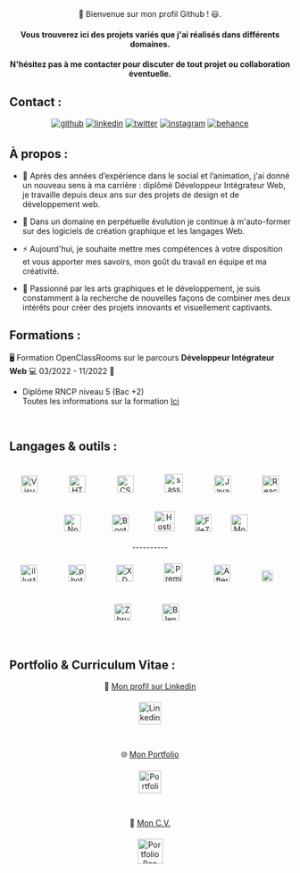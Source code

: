 <!--
**BenBxn/BenBxn** is a ✨ _special_ ✨ repository because its `README.md` (this file) appears on your GitHub profile.

Here are some ideas to get you started:

- 🔭 I’m currently working on ...
- 🌱 I’m currently learning ...
- 👯 I’m looking to collaborate on ...
- 🤔 I’m looking for help with ...
- 💬 Ask me about ...
- 📫 How to reach me: ...
- 😄 Pronouns: ...
- ⚡ Fun fact: ...
-->
<div align="center"> 📃 Bienvenue sur mon profil Github ! 😃.
 
#### Vous trouverez ici des projets variés que j'ai réalisés dans différents domaines.
#### N'hésitez pas à me contacter pour discuter de tout projet ou collaboration éventuelle. </div>

##
## Contact : 
<div align="center">
<a href="https://github.com/BenBxn" target="_blank"><img src=https://img.shields.io/badge/github-%2324292e.svg?&style=for-the-badge&logo=github&logoColor=white alt=github style="margin-bottom: 5px;" /></a>
<a href="https://www.linkedin.com/in/dessort/" target="_blank"><img src=https://img.shields.io/badge/linkedin-%231E77B5.svg?&style=for-the-badge&logo=linkedin&logoColor=white alt=linkedin style="margin-bottom: 5px;" /></a>
<a href="https://twitter.com/BxN_HALT" target="_blank"><img src=https://img.shields.io/badge/twitter-%2300acee.svg?&style=for-the-badge&logo=twitter&logoColor=white alt=twitter style="margin-bottom: 5px;" /></a>
<a href="https://www.instagram.com/bxn_halt/" target="_blank"><img src=https://img.shields.io/badge/instagram-%23000000.svg?&style=for-the-badge&logo=instagram&logoColor=red alt=instagram style="margin-bottom: 5px;" /></a>
<a href="https://www.behance.net/dessortben" target="_blank"><img src=https://img.shields.io/badge/behance-%23191919.svg?&style=for-the-badge&logo=behance&logoColor=white alt=behance style="margin-bottom: 5px;" /></a>  
</div>  

##
## À propos : 
- 🔭 Après des années d’expérience dans le social et l’animation, j'ai donné un nouveau sens à ma carrière : diplômé Développeur Intégrateur Web, je travaille depuis deux ans sur des projets de design et de développement web.

- 🌱 Dans un domaine en perpétuelle évolution je continue à m'auto-former sur des logiciels de création graphique et les langages Web.

- ⚡ Aujourd'hui, je souhaite mettre mes compétences à votre disposition et vous apporter mes savoirs, mon goût du travail en équipe et ma créativité.

- 🚀 Passionné par les arts graphiques et le développement, je suis constamment à la recherche de nouvelles façons de combiner mes deux intérêts pour créer des projets innovants et visuellement captivants. 
<!-- <strong>je recherche une entreprise qui m'accueillera dans le cadre d'une alternance "création numérique", d'une durée de 12 mois avec le rythme 4 jours/semaine en entreprise.</strong> -->



##
## Formations :

🖥️ Formation OpenClassRooms sur le parcours **Développeur Intégrateur Web** 💻 03/2022 - 11/2022 📆
 - Diplôme RNCP niveau 5 (Bac +2)   
Toutes les informations sur la formation [Ici](https://openclassrooms.com/fr/paths/556-developpeur-web)

<br/>

<!-- 🎨 Bachelor 3 parcours **Création Numérique** 💻 07/2023 - 06/2024 📆
 - Diplôme RNCP niveau 6 (Bac +3)   
**Je recherche une entreprise dans le cadre d'une alternance "création numérique", d'une durée de 12 mois avec le rythme 4 jours/semaine.
Date d'entrée : septembre 2023, il est possible de commencer dans l'entreprise à partir du mois de Juillet.**
-->

##
## Langages & outils :

<div align="center">
 
<img style="margin:20px" alt="Visual Studio Code" width="30px" src="https://cdn.jsdelivr.net/gh/devicons/devicon/icons/vscode/vscode-original.svg" />    
 &nbsp;&nbsp;
<img style="margin:20px" alt="HTML5" width="30px" src="https://cdn.jsdelivr.net/gh/devicons/devicon/icons/html5/html5-original.svg" />  
 &nbsp;&nbsp;
<img style="margin:20px" alt="CSS3" width="30px" src="https://cdn.jsdelivr.net/gh/devicons/devicon/icons/css3/css3-original.svg" />  
 &nbsp;&nbsp;
<img style="margin:20px" alt="sass" width="33px" src="https://cdn.jsdelivr.net/gh/devicons/devicon/icons/sass/sass-original.svg" />
 &nbsp;&nbsp;
<img style="margin:20px" alt="JavaScript" width="30px" src="https://cdn.jsdelivr.net/gh/devicons/devicon/icons/javascript/javascript-original.svg" />
 &nbsp;&nbsp;
<img style="margin:20px" alt="React" width="30px" src="https://cdn.jsdelivr.net/gh/devicons/devicon/icons/react/react-original.svg"/>
 &nbsp;&nbsp;
<img style="margin:20px" alt="Node.js" width="30px" src="https://cdn.jsdelivr.net/gh/devicons/devicon/icons/nodejs/nodejs-original.svg"/>
 &nbsp;&nbsp;
<img style="margin:20px" alt="Bootstrap" width="30px" src="https://upload.wikimedia.org/wikipedia/commons/thumb/archive/b/b2/20210507000023%21Bootstrap_logo.svg/120px-Bootstrap_logo.svg.png" />
 &nbsp;&nbsp;
<img style="margin:10px" alt="Hostinger" width="36px" src="https://upload.wikimedia.org/wikipedia/commons/e/e5/Hostinger_Logotype.png" />
 &nbsp;&nbsp;
<img style="margin:10px" alt="FileZilla" width="30px" src="https://upload.wikimedia.org/wikipedia/commons/thumb/0/01/FileZilla_logo.svg/langfr-440px-FileZilla_logo.svg.png" />
 &nbsp;&nbsp;
<img style="margin:10px" alt="MongoDB" width="30px" src="https://profilinator.rishav.dev/skills-assets/mongodb-original-wordmark.svg" />
 
</div>
<div align="center"> ----------</div>

<div align="center"> 
 <img style="margin:20px" alt="illustrator" width="30px" src="https://upload.wikimedia.org/wikipedia/commons/thumb/f/fb/Adobe_Illustrator_CC_icon.svg/langfr-2560px-Adobe_Illustrator_CC_icon.svg.png" />    
 &nbsp;&nbsp;
<img style="margin:20px" alt="photoshop" width="30px" src="https://upload.wikimedia.org/wikipedia/commons/thumb/a/af/Adobe_Photoshop_CC_icon.svg/1200px-Adobe_Photoshop_CC_icon.svg.png" />  
 &nbsp;&nbsp;
<img style="margin:20px" alt="XD" width="30px" src="https://upload.wikimedia.org/wikipedia/commons/thumb/c/c2/Adobe_XD_CC_icon.svg/1200px-Adobe_XD_CC_icon.svg.png" />  
 &nbsp;&nbsp;
<img style="margin:20px" alt="PremierePro" width="33px" src="https://upload.wikimedia.org/wikipedia/commons/thumb/4/40/Adobe_Premiere_Pro_CC_icon.svg/1200px-Adobe_Premiere_Pro_CC_icon.svg.png" />
 &nbsp;&nbsp;
<img style="margin:20px" alt="AfterEffect" width="30px" src="https://upload.wikimedia.org/wikipedia/commons/thumb/c/cb/Adobe_After_Effects_CC_icon.svg/1200px-Adobe_After_Effects_CC_icon.svg.png" />
 &nbsp;&nbsp;
<img style="margin:20px" alt="Figma" width="20px" src="https://upload.wikimedia.org/wikipedia/commons/3/33/Figma-logo.svg"/>
 &nbsp;&nbsp;
<img style="margin:20px" alt="Zbrush" width="30px" src="https://upload.wikimedia.org/wikipedia/en/c/c6/Pixologic_ZBrush_Logo.png"/>
 &nbsp;&nbsp;
<img style="margin:20px" alt="Blender" width="30px" src="https://upload.wikimedia.org/wikipedia/commons/thumb/0/0c/Blender_logo_no_text.svg/2503px-Blender_logo_no_text.svg.png" />
 &nbsp;&nbsp;
 </div>
<br/>

##
## Portfolio & Curriculum Vitae :

<p align="center">
💼 <a href="https://www.linkedin.com/in/dessort/"> Mon profil sur Linkedin 
</br> <img style="margin-top:20px" alt="Linkedin Ben" height="40px" src="https://upload.wikimedia.org/wikipedia/commons/thumb/c/ca/LinkedIn_logo_initials.png/600px-LinkedIn_logo_initials.png"/> </a> </p>
</br>
<p align="center">
🌐 <a href="https://dessort.com"> Mon Portfolio 
</br> <img style="margin-top:20px" alt="Portfolio Ben" height="40px" src="https://raw.githubusercontent.com/BenBxn/Portfolio-CV/main/img/favicon.ico"/> </a> </p>
</br>
<p align="center">
📖 <a href="https://dessort.com/img/doc/CV_Dessort_Benoit.pdf"> Mon C.V.
</br> <img style="margin-top:20px" alt="Portfolio Ben" width="45px" src="https://cdn-icons-png.flaticon.com/128/9445/9445206.png"/> </a> </p>
</br>

<!--
![Top Languages Card](https://github-readme-stats.vercel.app/api/top-langs/?username=BenBxn&theme=gotham) tableau langages avec %
Mon site : 
Mes Projets : 
-->

<!-- Image pour après

<img align="left" alt="GraphQL" width="26px" src="https://cdn.jsdelivr.net/gh/devicons/devicon/icons/graphql/graphql-plain.svg" style="padding-right:10px;" />

<img align="left" alt="Node.js" width="26px" src="https://cdn.jsdelivr.net/gh/devicons/devicon/icons/nodejs/nodejs-original.svg" style="padding-right:10px;" />

<img align="left" alt="Java" width="26px" src="https://cdn.jsdelivr.net/gh/devicons/devicon/icons/java/java-original.svg" style="padding-right:10px;" />

<img align="left" alt="Git" width="26px" src="https://cdn.jsdelivr.net/gh/devicons/devicon/icons/git/git-original.svg" style="padding-right:10px;" />

<img align="left" alt="MySQL" width="26px" src="https://cdn.jsdelivr.net/gh/devicons/devicon/icons/mysql/mysql-original.svg" style="padding-right:10px;" />

Profil Linkedin | Mon Portfolio | Bēhance | Instagram
:-: | :-: | :-: | :-: 
<a href="https://www.linkedin.com/in/dessort/"> <img alt="Linkedin Ben" width="40px" src="https://upload.wikimedia.org/wikipedia/commons/thumb/c/ca/LinkedIn_logo_initials.png/600px-LinkedIn_logo_initials.png"/> </a> | <a href="https://dessort.com"> <img alt="Portfolio Ben" width="40px" src="https://mir-s3-cdn-cf.behance.net/user/230/71f093315894811.61db4f9ee753a.png"/> </a> | <a href="https://www.behance.net/dessortben"> <img alt="Behance Ben" width="40px" src="https://pbs.twimg.com/profile_images/636661084720500737/_QglFGym_400x400.jpg"/> </a> | <a href="https://www.instagram.com/bxn_halt/"> <img alt="Insta Ben" width="40px" src="https://upload.wikimedia.org/wikipedia/commons/9/95/Instagram_logo_2022.svg"/> </a>
-->


